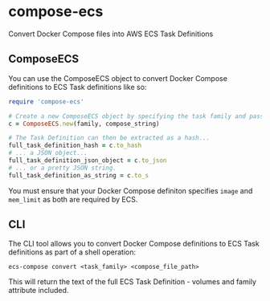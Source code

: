 # compose-ecs
Convert Docker Compose files into AWS ECS Task Definitions

## ComposeECS
You can use the ComposeECS object to convert Docker Compose definitions to ECS Task definitions like so:
```ruby
require 'compose-ecs'

# Create a new ComposeECS object by specifying the task family and passing in the Docker Compose string.
c = ComposeECS.new(family, compose_string)

# The Task Definition can then be extracted as a hash...
full_task_definition_hash = c.to_hash
# ... a JSON object...
full_task_definition_json_object = c.to_json
# ... or a pretty JSON string.
full_task_definition_as_string = c.to_s
```

You must ensure that your Docker Compose definiton specifies `image` and `mem_limit` as both are required by ECS.
## CLI
The CLI tool allows you to convert Docker Compose definitions to ECS Task definitions as part of a shell operation:

`ecs-compose convert <task_family> <compose_file_path>`

This will return the text of the full ECS Task Definition - volumes and family attribute included.
